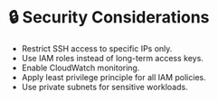 # 🔒 Security Considerations

- Restrict SSH access to specific IPs only.
- Use IAM roles instead of long-term access keys.
- Enable CloudWatch monitoring.
- Apply least privilege principle for all IAM policies.
- Use private subnets for sensitive workloads.

